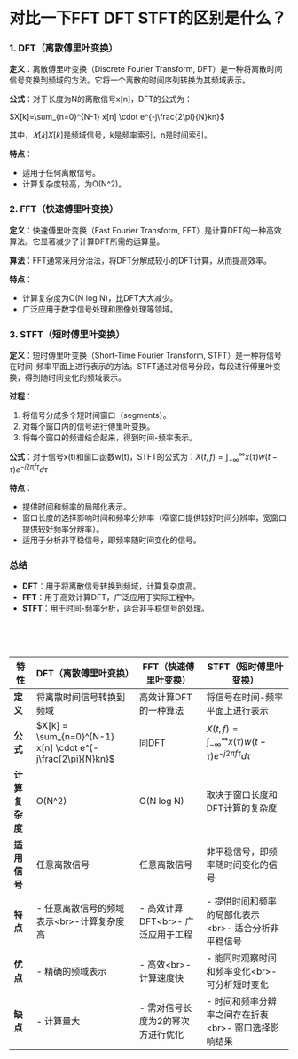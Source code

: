 # 对比一下FFT DFT STFT的区别是什么？

### 1. DFT（离散傅里叶变换）

**定义**：离散傅里叶变换（Discrete Fourier Transform, DFT）是一种将离散时间信号变换到频域的方法。它将一个离散的时间序列转换为其频域表示。

**公式**：对于长度为N的离散信号x[n]，DFT的公式为：

$X[k]=\sum_{n=0}^{N-1} x[n] \cdot e^{-j\frac{2\pi}{N}kn}$  

其中，$𝑋 [ 𝑘 ] X[k]$​是频域信号，k是频率索引，n是时间索引。

**特点**：

* 适用于任何离散信号。
* 计算复杂度较高，为O(N^2)。

### 2. FFT（快速傅里叶变换）

**定义**：快速傅里叶变换（Fast Fourier Transform, FFT）是计算DFT的一种高效算法。它显著减少了计算DFT所需的运算量。

**算法**：FFT通常采用分治法，将DFT分解成较小的DFT计算，从而提高效率。

**特点**：

* 计算复杂度为O(N log N)，比DFT大大减少。
* 广泛应用于数字信号处理和图像处理等领域。

### 3. STFT（短时傅里叶变换）

**定义**：短时傅里叶变换（Short-Time Fourier Transform, STFT）是一种将信号在时间-频率平面上进行表示的方法。STFT通过对信号分段，每段进行傅里叶变换，得到随时间变化的频域表示。

**过程**：

1. 将信号分成多个短时间窗口（segments）。
2. 对每个窗口内的信号进行傅里叶变换。
3. 将每个窗口的频谱结合起来，得到时间-频率表示。

**公式**：对于信号x(t)和窗口函数w(t)，STFT的公式为$：X(t,f)= \int_{-\infty}^{\infty} x(\tau) w(t-\tau) e^{-j2\pi f \tau} d\tau$  

**特点**：

* 提供时间和频率的局部化表示。
* 窗口长度的选择影响时间和频率分辨率（窄窗口提供较好时间分辨率，宽窗口提供较好频率分辨率）。
* 适用于分析非平稳信号，即频率随时间变化的信号。

### 总结

* **DFT**：用于将离散信号转换到频域，计算复杂度高。
* **FFT**：用于高效计算DFT，广泛应用于实际工程中。
* **STFT**：用于时间-频率分析，适合非平稳信号的处理。

‍

‍

|特性|DFT（离散傅里叶变换）|FFT（快速傅里叶变换）|STFT（短时傅里叶变换）|
| ------| ---------------------------------------------------| -------------------------------------------| --------------------------------------------------------------|
|**定义**|将离散时间信号转换到频域|高效计算DFT的一种算法|将信号在时间-频率平面上进行表示|
|**公式**|$X[k] = \sum_{n=0}^{N-1} x[n] \cdot e^{-j\frac{2\pi}{N}kn}$​|同DFT|$X(t, f) = \int_{-\infty}^{\infty} x(\tau) w(t-\tau) e^{-j2\pi f \tau} d\tau$​|
|**计算复杂度**|O(N\^2)|O(N log N)|取决于窗口长度和DFT计算的复杂度|
|**适用信号**|任意离散信号|任意离散信号|非平稳信号，即频率随时间变化的信号|
|**特点**|- 任意离散信号的频域表示\<br\>-计算复杂度高|- 高效计算DFT\<br\>- 广泛应用于工程|- 提供时间和频率的局部化表示\<br\>- 适合分析非平稳信号|
|**优点**|- 精确的频域表示|- 高效\<br\>- 计算速度快|- 能同时观察时间和频率变化\<br\>- 可分析短时变化|
|**缺点**|- 计算量大|- 需对信号长度为2的幂次方进行优化|- 时间和频率分辨率之间存在折衷\<br\>- 窗口选择影响结果|

‍
